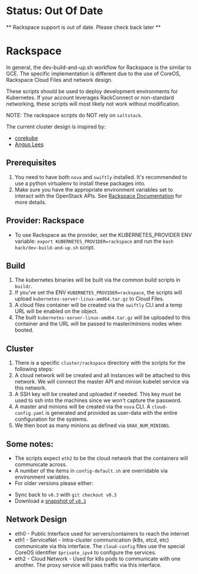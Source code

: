 # Status: Out Of Date

** Rackspace support is out of date.  Please check back later **

# Rackspace
In general, the dev-build-and-up.sh workflow for Rackspace is the similar to GCE. The specific implementation is different due to the use of CoreOS, Rackspace Cloud Files and network design. 

These scripts should be used to deploy development environments for Kubernetes. If your account leverages RackConnect or non-standard networking, these scripts will most likely not work without modification.

NOTE: The rackspace scripts do NOT rely on `saltstack`.

The current cluster design is inspired by:
- [corekube](https://github.com/metral/corekube/)
- [Angus Lees](https://github.com/anguslees/kube-openstack/)

## Prerequisites
1. You need to have both `nova` and `swiftly` installed. It's recommended to use a python virtualenv to install these packages into.
2. Make sure you have the appropriate environment variables set to interact with the OpenStack APIs. See [Rackspace Documentation](http://docs.rackspace.com/servers/api/v2/cs-gettingstarted/content/section_gs_install_nova.html) for more details.

## Provider: Rackspace
- To use Rackspace as the provider, set the KUBERNETES_PROVIDER ENV variable:
  `export KUBERNETES_PROVIDER=rackspace` and run the `bash hack/dev-build-and-up.sh` script.

## Build
1. The kubernetes binaries will be built via the common build scripts in `build/`.
2. If you've set the ENV `KUBERNETES_PROVIDER=rackspace`, the scripts will upload `kubernetes-server-linux-amd64.tar.gz` to Cloud Files.
2. A cloud files container will be created via the `swiftly` CLI and a temp URL will be enabled on the object.
3. The built `kubernetes-server-linux-amd64.tar.gz` will be uploaded to this container and the URL will be passed to master/minions nodes when booted.

## Cluster
1. There is a specific `cluster/rackspace` directory with the scripts for the following steps:
2. A cloud network will be created and all instances will be attached to this network. We will connect the master API and minion kubelet service via this network.
3. A SSH key will be created and uploaded if needed. This key must be used to ssh into the machines since we won't capture the password.
4. A master and minions will be created via the `nova` CLI. A `cloud-config.yaml` is generated and provided as user-data with the entire configuration for the systems.
5. We then boot as many minions as defined via `$RAX_NUM_MINIONS`.

## Some notes:
- The scripts expect `eth2` to be the cloud network that the containers will communicate across.
- A number of the items in `config-default.sh` are overridable via environment variables.
- For older versions please either:
 * Sync back to `v0.3` with `git checkout v0.3`
 * Download a [snapshot of `v0.3`](https://github.com/GoogleCloudPlatform/kubernetes/archive/v0.3.tar.gz)

## Network Design
- eth0 - Public Interface used for servers/containers to reach the internet
- eth1 - ServiceNet - Intra-cluster communication (k8s, etcd, etc) communicate via this interface. The `cloud-config` files use the special CoreOS identifier `$private_ipv4` to configure the services.
- eth2 - Cloud Network - Used for k8s pods to communicate with one another. The proxy service will pass traffic via this interface.
